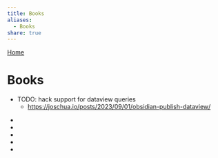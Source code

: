 ```yaml
---  
title: Books  
aliases:  
  - Books  
share: true  
---  
```

[Home](../index.md)  
# Books  
- TODO: hack support for dataview queries  
  - https://joschua.io/posts/2023/09/01/obsidian-publish-dataview/  
<div><ul class="dataview list-view-ul"><li><span></span></li><li><span></span></li><li><span></span></li><li><span></span></li><li><span></span></li></ul></div>  
